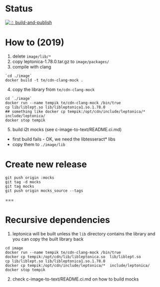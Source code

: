 # Status

[![☃ build-and-publish](https://github.com/mazoea/docker-i2t-bits/actions/workflows/ci.yml/badge.svg?branch=mocks)](https://github.com/mazoea/docker-i2t-bits/actions/workflows/ci.yml)


# How to (2019)

1. delete `image/lib/*`
2. copy leptonica-1.78.0.tar.gz to `image/packages/`
3. compile with clang
```
`cd ./image`
docker build -t te/cdn-clang-mock .
```
4. copy the library from `te/cdn-clang-mock`
```
cd `./image`
docker run --name tempik te/cdn-clang-mock /bin/true
cp lib/liblept.so lib/libleptonica1.so.1.78.0
## something like docker cp tempik:/opt/cdn/include/leptonica/*  include/leptonica/
docker stop tempik
```

5. build i2t mocks (see c-image-to-text/README.ci.md)
- first build fails - OK, we need the libtesseract* libs
- copy them to `./image/lib`

# Create new release
```
git push origin :mocks
git tag -d mocks
git tag mocks
git push origin mocks_source --tags
```


===

# Recursive dependencies

1. leptonica will be built unless the `lib` directory contains the library and you can copy the built library back
```
cd image
docker run --name tempik te/cdn-clang-mock /bin/true
docker cp tempik:/opt/cdn/lib/libleptonica.so  lib/liblept.so
cp lib/liblept.so lib/libleptonica1.so.1.78.0
docker cp tempik:/opt/cdn/include/leptonica/*  include/leptonica/
docker stop tempik
```

2. check c-image-to-text/README.ci.md on how to build mocks